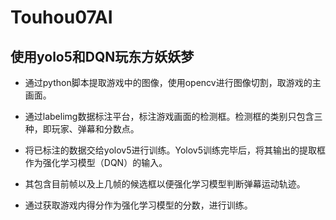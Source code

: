 # Touhou07AI

## 使用yolo5和DQN玩东方妖妖梦

+ 通过python脚本提取游戏中的图像，使用opencv进行图像切割，取游戏的主画面。

+ 通过labelimg数据标注平台，标注游戏画面的检测框。检测框的类别只包含三种，即玩家、弹幕和分数点。

+ 将已标注的数据交给yolov5进行训练。Yolov5训练完毕后，将其输出的提取框作为强化学习模型（DQN）的输入。

+ 其包含目前帧以及上几帧的候选框以便强化学习模型判断弹幕运动轨迹。

+ 通过获取游戏内得分作为强化学习模型的分数，进行训练。

